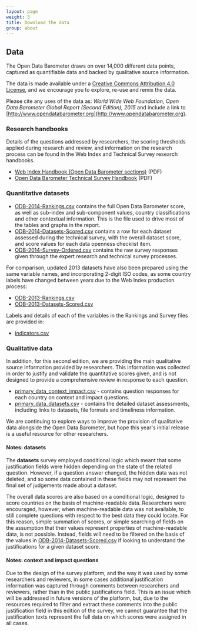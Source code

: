 ```yaml
---
layout: page
weight: 3
title: Download the data
group: about
---
```


## Data 

<i class="glyphicon glyphicon-download pull-right" style="font-size:6em; color:lightgrey;"></i>

The Open Data Barometer draws on over 14,000 different data points, captured as quantifiable data and backed by qualitative source information.

The data is made available under a [Creative Commons Attribution 4.0 License](https://creativecommons.org/licenses/by/4.0/), and we encourage you to explore, re-use and remix the data. 

Please cite any uses of the data as: *World Wide Web Foundation, Open Data Barometer Global Report (Second Edition), 2015* and include a link to [http://www.opendatabarometer.org](http://www.opendatabarometer.org).

### Research handbooks

<i class="glyphicon glyphicon-book pull-right" style="font-size:6em; color:lightgrey;"></i>

Details of the questions addressed by researchers, the scoring thresholds applied during research and review, and information on the research process can be found in the Web Index and Technical Survey research handbooks. 

* [Web Index Handbook (Open Data Barometer sections)](../../assets/survey/WebIndex2014-ODB-Sections-ResearchHandbook.pdf) (PDF)
* [Open Data Barometer Technical Survey Handbook](../../assets/survey/OpenDataBarometer2014-ResearchHandbook.pdf) (PDF)

### Quantitative datasets

<i class="glyphicon glyphicon-stats pull-right" style="font-size:6em; color:lightgrey;"></i>

* [ODB-2014-Rankings.csv](../../assets/data/ODB-2014-Rankings.csv) contains the full Open Data Barometer score, as well as sub-index and sub-component values, country classifications and other contextual information. This is the file used to drive most of the tables and graphs in the report. 
* [ODB-2014-Datasets-Scored.csv](../../assets/data/ODB-2014-Datasets-Scored.csv) contains a row for each dataset assessed during the technical survey, with the overall dataset score, and score values for each data openness checklist item. 
* [ODB-2014-Survey-Ordered.csv](../../assets/data/ODB-2014-Survey-Ordered.csv) contains the raw survey responses given through the expert research and technical survey processes.

For comparison, updated 2013 datasets have also been prepared using the same variable names, and incorporating 2-digit ISO codes, as some country labels have changed between years due to the Web Index production process:

* [ODB-2013-Rankings.csv](../../assets/data/ODB-2013-Rankings.csv) 
* [ODB-2013-Datasets-Scored.csv](../../assets/data/ODB-2013-Datasets-Scored.csv) 

Labels and details of each of the variables in the Rankings and Survey files are provided in:

* [indicators.csv](../../assets/data/indicators.csv)

### Qualitative data

<i class="glyphicon glyphicon-list-alt pull-right" style="font-size:6em; color:lightgrey;"></i>

In addition, for this second edition, we are providing the main qualitative source information provided by researchers. This information was collected in order to justify and validate the quantitative scores given, and is not designed to provide a comprehensive review in response to each question.

* [primary_data_context_impact.csv](../../assets/data/primary_data_context_impact.csv) - contains question responses for each country on context and impact questions. 
* [primary_data_datasets.csv](../../assets/data/primary_data_datasets.csv) - contains the detailed dataset assessments, including links to datasets, file formats and timeliness information. 

We are continuing to explore ways to improve the provision of qualitative data alongside the Open Data Barometer, but hope this year's initial release is a useful resource for other researchers.

#### Notes: datasets

<i class="glyphicon glyphicon-exclamation-sign pull-right" style="font-size:6em; color:lightgrey;"></i>

The **datasets** survey employed conditional logic which meant that some justification fields were hidden depending on the state of the related question. However, if a question answer changed, the hidden data was not deleted, and so some data contained in these fields may not represent the final set of judgements made about a dataset. 

The overall data scores are also based on a conditional logic, designed to score countries on the basis of machine-readable data. Researchers were encouraged, however, when machine-readable data was not available, to still complete questions with respect to the best data they could locate. For this reason, simple summation of scores, or simple searching of fields on the assumption that their values represent properties of machine-readable data, is not possible. Instead, fields will need to be filtered on the basis of the values in [ODB-2014-Datasets-Scored.csv](../../assets/data/ODB-2014-Datasets-Scored.csv) if looking to understand the justifications for a given dataset score. 

#### Notes: context and impact questions
Due to the design of the survey platform, and the way it was used by some researchers and reviewers, in some cases additional justification information was captured through comments between researchers and reviewers, rather than in the public justifications field. This is an issue which will be addressed in future versions of the platform, but, due to the resources required to filter and extract these comments into the public justification field in this edition of the survey, we cannot guarantee that the justification texts represent the full data on which scores were assigned in all cases. 


 